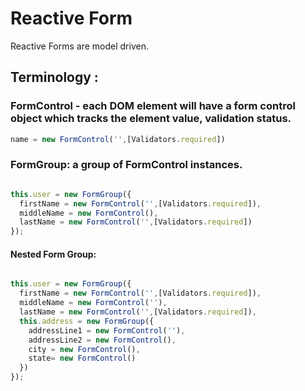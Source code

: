 
# Reactive Form

Reactive Forms are model driven.

## Terminology :

### FormControl - each DOM element will have a form control object which tracks the element value, validation status. 

```javascript
name = new FormControl('',[Validators.required])
````

### FormGroup: a group of FormControl instances. 

```javascript

this.user = new FormGroup({
  firstName = new FormControl('',[Validators.required]),
  middleName = new FormControl(),
  lastName = new FormControl('',[Validators.required])
});

````

#### Nested Form Group:

```javascript

this.user = new FormGroup({
  firstName = new FormControl('',[Validators.required]),
  middleName = new FormControl(''),
  lastName = new FormControl('',[Validators.required]),
  this.address = new FormGroup({
    addressLine1 = new FormControl(''),
    addressLine2 = new FormControl(),
    city = new FormControl(),
    state= new FormControl()
  })
});

````
